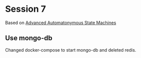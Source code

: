 # Session 7

Based on [Advanced Automatonymous State Machines](https://www.youtube.com/watch?v=ZxtEgASeRFw)

## Use mongo-db

Changed docker-compose to start mongo-db and deleted redis.
